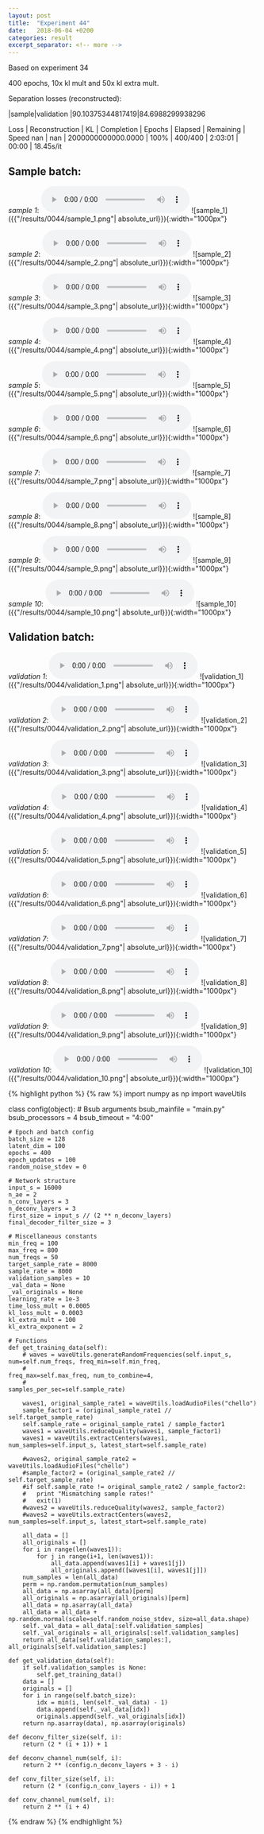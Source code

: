 ```yaml
---
layout: post
title:  "Experiment 44"
date:   2018-06-04 +0200
categories: result
excerpt_separator: <!-- more -->
---
```

Based on experiment 34

400 epochs, 10x kl mult and 50x kl extra mult.

Separation losses (reconstructed):

|sample|validation
|90.10375344817419|84.6988299938296

Loss | Reconstruction | KL | Completion | Epochs | Elapsed | Remaining | Speed
nan | nan | 2000000000000.0000 | 100% | 400/400 | 2:03:01 | 00:00 | 18.45s/it<!-- more -->

## **Sample batch**:
_sample 1_:
<audio src="/ResultsOverview/results/0044/sample_1.wav" controls preload></audio>
![sample_1]({{"/results/0044/sample_1.png"| absolute_url}}){:width="1000px"}

_sample 2_:
<audio src="/ResultsOverview/results/0044/sample_2.wav" controls preload></audio>
![sample_2]({{"/results/0044/sample_2.png"| absolute_url}}){:width="1000px"}

_sample 3_:
<audio src="/ResultsOverview/results/0044/sample_3.wav" controls preload></audio>
![sample_3]({{"/results/0044/sample_3.png"| absolute_url}}){:width="1000px"}

_sample 4_:
<audio src="/ResultsOverview/results/0044/sample_4.wav" controls preload></audio>
![sample_4]({{"/results/0044/sample_4.png"| absolute_url}}){:width="1000px"}

_sample 5_:
<audio src="/ResultsOverview/results/0044/sample_5.wav" controls preload></audio>
![sample_5]({{"/results/0044/sample_5.png"| absolute_url}}){:width="1000px"}

_sample 6_:
<audio src="/ResultsOverview/results/0044/sample_6.wav" controls preload></audio>
![sample_6]({{"/results/0044/sample_6.png"| absolute_url}}){:width="1000px"}

_sample 7_:
<audio src="/ResultsOverview/results/0044/sample_7.wav" controls preload></audio>
![sample_7]({{"/results/0044/sample_7.png"| absolute_url}}){:width="1000px"}

_sample 8_:
<audio src="/ResultsOverview/results/0044/sample_8.wav" controls preload></audio>
![sample_8]({{"/results/0044/sample_8.png"| absolute_url}}){:width="1000px"}

_sample 9_:
<audio src="/ResultsOverview/results/0044/sample_9.wav" controls preload></audio>
![sample_9]({{"/results/0044/sample_9.png"| absolute_url}}){:width="1000px"}

_sample 10_:
<audio src="/ResultsOverview/results/0044/sample_10.wav" controls preload></audio>
![sample_10]({{"/results/0044/sample_10.png"| absolute_url}}){:width="1000px"}

## **Validation batch**:
_validation 1_:
<audio src="/ResultsOverview/results/0044/validation_1.wav" controls preload></audio>
![validation_1]({{"/results/0044/validation_1.png"| absolute_url}}){:width="1000px"}

_validation 2_:
<audio src="/ResultsOverview/results/0044/validation_2.wav" controls preload></audio>
![validation_2]({{"/results/0044/validation_2.png"| absolute_url}}){:width="1000px"}

_validation 3_:
<audio src="/ResultsOverview/results/0044/validation_3.wav" controls preload></audio>
![validation_3]({{"/results/0044/validation_3.png"| absolute_url}}){:width="1000px"}

_validation 4_:
<audio src="/ResultsOverview/results/0044/validation_4.wav" controls preload></audio>
![validation_4]({{"/results/0044/validation_4.png"| absolute_url}}){:width="1000px"}

_validation 5_:
<audio src="/ResultsOverview/results/0044/validation_5.wav" controls preload></audio>
![validation_5]({{"/results/0044/validation_5.png"| absolute_url}}){:width="1000px"}

_validation 6_:
<audio src="/ResultsOverview/results/0044/validation_6.wav" controls preload></audio>
![validation_6]({{"/results/0044/validation_6.png"| absolute_url}}){:width="1000px"}

_validation 7_:
<audio src="/ResultsOverview/results/0044/validation_7.wav" controls preload></audio>
![validation_7]({{"/results/0044/validation_7.png"| absolute_url}}){:width="1000px"}

_validation 8_:
<audio src="/ResultsOverview/results/0044/validation_8.wav" controls preload></audio>
![validation_8]({{"/results/0044/validation_8.png"| absolute_url}}){:width="1000px"}

_validation 9_:
<audio src="/ResultsOverview/results/0044/validation_9.wav" controls preload></audio>
![validation_9]({{"/results/0044/validation_9.png"| absolute_url}}){:width="1000px"}

_validation 10_:
<audio src="/ResultsOverview/results/0044/validation_10.wav" controls preload></audio>
![validation_10]({{"/results/0044/validation_10.png"| absolute_url}}){:width="1000px"}


{% highlight python %}
{% raw %}
import numpy as np
import waveUtils


class config(object):
	# Bsub arguments
	bsub_mainfile = "main.py"
	bsub_processors = 4
	bsub_timeout = "4:00"

	# Epoch and batch config
	batch_size = 128
	latent_dim = 100
	epochs = 400
	epoch_updates = 100
	random_noise_stdev = 0

	# Network structure
	input_s = 16000
	n_ae = 2
	n_conv_layers = 3
	n_deconv_layers = 3
	first_size = input_s // (2 ** n_deconv_layers)
	final_decoder_filter_size = 3

	# Miscellaneous constants
	min_freq = 100
	max_freq = 800
	num_freqs = 50
	target_sample_rate = 8000
	sample_rate = 8000
	validation_samples = 10
	_val_data = None
	_val_originals = None
	learning_rate = 1e-3
	time_loss_mult = 0.0005
	kl_loss_mult = 0.0003
	kl_extra_mult = 100
	kl_extra_exponent = 2

	# Functions
	def get_training_data(self):
		# waves = waveUtils.generateRandomFrequencies(self.input_s, num=self.num_freqs, freq_min=self.min_freq,
		#                                            freq_max=self.max_freq, num_to_combine=4,
		#                                            samples_per_sec=self.sample_rate)

		waves1, original_sample_rate1 = waveUtils.loadAudioFiles("chello")
		sample_factor1 = (original_sample_rate1 // self.target_sample_rate)
		self.sample_rate = original_sample_rate1 / sample_factor1
		waves1 = waveUtils.reduceQuality(waves1, sample_factor1)
		waves1 = waveUtils.extractCenters(waves1, num_samples=self.input_s, latest_start=self.sample_rate)

		#waves2, original_sample_rate2 = waveUtils.loadAudioFiles("chello")
		#sample_factor2 = (original_sample_rate2 // self.target_sample_rate)
		#if self.sample_rate != original_sample_rate2 / sample_factor2:
		#	print "Mismatching sample rates!"
		#	exit(1)
		#waves2 = waveUtils.reduceQuality(waves2, sample_factor2)
		#waves2 = waveUtils.extractCenters(waves2, num_samples=self.input_s, latest_start=self.sample_rate)

		all_data = []
		all_originals = []
		for i in range(len(waves1)):
			for j in range(i+1, len(waves1)):
				all_data.append(waves1[i] + waves1[j])
				all_originals.append([waves1[i], waves1[j]])
		num_samples = len(all_data)
		perm = np.random.permutation(num_samples)
		all_data = np.asarray(all_data)[perm]
		all_originals = np.asarray(all_originals)[perm]
		all_data = np.asarray(all_data)
		all_data = all_data + np.random.normal(scale=self.random_noise_stdev, size=all_data.shape)
		self._val_data = all_data[:self.validation_samples]
		self._val_originals = all_originals[:self.validation_samples]
		return all_data[self.validation_samples:], all_originals[self.validation_samples:]

	def get_validation_data(self):
		if self.validation_samples is None:
			self.get_training_data()
		data = []
		originals = []
		for i in range(self.batch_size):
			idx = min(i, len(self._val_data) - 1)
			data.append(self._val_data[idx])
			originals.append(self._val_originals[idx])
		return np.asarray(data), np.asarray(originals)

	def deconv_filter_size(self, i):
		return (2 * (i + 1)) + 1

	def deconv_channel_num(self, i):
		return 2 ** (config.n_deconv_layers + 3 - i)

	def conv_filter_size(self, i):
		return (2 * (config.n_conv_layers - i)) + 1

	def conv_channel_num(self, i):
		return 2 ** (i + 4)

{% endraw %}
{% endhighlight %}
